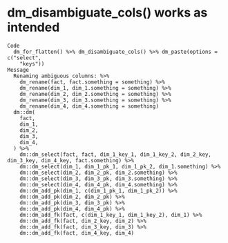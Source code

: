 # dm_disambiguate_cols() works as intended

    Code
      dm_for_flatten() %>% dm_disambiguate_cols() %>% dm_paste(options = c("select",
        "keys"))
    Message
      Renaming ambiguous columns: %>%
        dm_rename(fact, fact.something = something) %>%
        dm_rename(dim_1, dim_1.something = something) %>%
        dm_rename(dim_2, dim_2.something = something) %>%
        dm_rename(dim_3, dim_3.something = something) %>%
        dm_rename(dim_4, dim_4.something = something)
      dm::dm(
        fact,
        dim_1,
        dim_2,
        dim_3,
        dim_4,
      ) %>%
        dm::dm_select(fact, fact, dim_1_key_1, dim_1_key_2, dim_2_key, dim_3_key, dim_4_key, fact.something) %>%
        dm::dm_select(dim_1, dim_1_pk_1, dim_1_pk_2, dim_1.something) %>%
        dm::dm_select(dim_2, dim_2_pk, dim_2.something) %>%
        dm::dm_select(dim_3, dim_3_pk, dim_3.something) %>%
        dm::dm_select(dim_4, dim_4_pk, dim_4.something) %>%
        dm::dm_add_pk(dim_1, c(dim_1_pk_1, dim_1_pk_2)) %>%
        dm::dm_add_pk(dim_2, dim_2_pk) %>%
        dm::dm_add_pk(dim_3, dim_3_pk) %>%
        dm::dm_add_pk(dim_4, dim_4_pk) %>%
        dm::dm_add_fk(fact, c(dim_1_key_1, dim_1_key_2), dim_1) %>%
        dm::dm_add_fk(fact, dim_2_key, dim_2) %>%
        dm::dm_add_fk(fact, dim_3_key, dim_3) %>%
        dm::dm_add_fk(fact, dim_4_key, dim_4)

